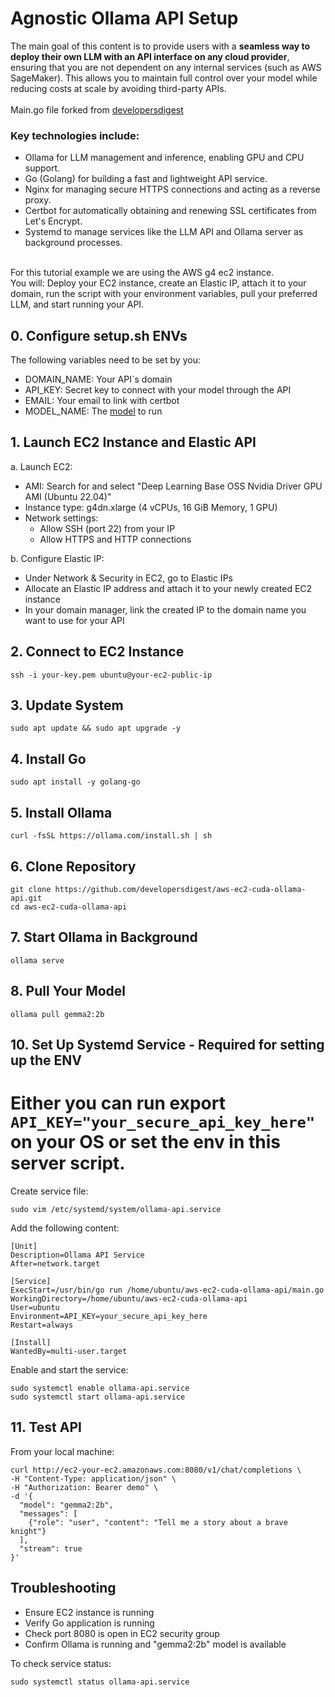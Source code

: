 # Agnostic Ollama API Setup

The main goal of this content is to provide users with a **seamless way to deploy their own LLM with an API interface on any cloud provider**, ensuring that you are not dependent on any internal services (such as AWS SageMaker). This allows you to maintain full control over your model while reducing costs at scale by avoiding third-party APIs.
</br>
</br>
Main.go file forked from [developersdigest](https://github.com/developersdigest/aws-ec2-cuda-ollama)
</br>
### Key technologies include:
- Ollama for LLM management and inference, enabling GPU and CPU support.
- Go (Golang) for building a fast and lightweight API service.
- Nginx for managing secure HTTPS connections and acting as a reverse proxy.
- Certbot for automatically obtaining and renewing SSL certificates from Let's Encrypt.
- Systemd to manage services like the LLM API and Ollama server as background processes.
</br>
For this tutorial example we are using the AWS g4 ec2 instance.
</br>
You will: Deploy your EC2 instance, create an Elastic IP, attach it to your domain, run the script with your environment variables, pull your preferred LLM, and start running your API.

## 0. Configure setup.sh ENVs

The following variables need to be set by you:
   - DOMAIN_NAME: Your API`s domain
   - API_KEY: Secret key to connect with your model through the API
   - EMAIL: Your email to link with certbot
   - MODEL_NAME: The [model](https://ollama.com/library) to run

## 1. Launch EC2 Instance and Elastic API

a. Launch EC2:
- AMI: Search for and select "Deep Learning Base OSS Nvidia Driver GPU AMI (Ubuntu 22.04)"
- Instance type: g4dn.xlarge (4 vCPUs, 16 GiB Memory, 1 GPU)
- Network settings:
   - Allow SSH (port 22) from your IP
   - Allow HTTPS and HTTP connections

b. Configure Elastic IP:
- Under Network & Security in EC2, go to Elastic IPs
- Allocate an Elastic IP address and attach it to your newly created EC2 instance
- In your domain manager, link the created IP to the domain name you want to use for your API
  
## 2. Connect to EC2 Instance

```
ssh -i your-key.pem ubuntu@your-ec2-public-ip
```

## 3. Update System

```
sudo apt update && sudo apt upgrade -y
```

## 4. Install Go

```
sudo apt install -y golang-go
```

## 5. Install Ollama

```
curl -fsSL https://ollama.com/install.sh | sh
```

## 6. Clone Repository

```
git clone https://github.com/developersdigest/aws-ec2-cuda-ollama-api.git
cd aws-ec2-cuda-ollama-api
```

## 7. Start Ollama in Background

```
ollama serve 
```

## 8. Pull Your Model

```
ollama pull gemma2:2b
```

## 10. Set Up Systemd Service - Required for setting up the ENV
# Either you can run export ```API_KEY="your_secure_api_key_here" ``` on your OS or set the env in this server script.

Create service file:
```
sudo vim /etc/systemd/system/ollama-api.service
```

Add the following content:
```
[Unit]
Description=Ollama API Service
After=network.target

[Service]
ExecStart=/usr/bin/go run /home/ubuntu/aws-ec2-cuda-ollama-api/main.go
WorkingDirectory=/home/ubuntu/aws-ec2-cuda-ollama-api
User=ubuntu
Environment=API_KEY=your_secure_api_key_here
Restart=always

[Install]
WantedBy=multi-user.target
```

Enable and start the service:
```
sudo systemctl enable ollama-api.service
sudo systemctl start ollama-api.service
```

## 11. Test API

From your local machine:
```
curl http://ec2-your-ec2.amazonaws.com:8080/v1/chat/completions \
-H "Content-Type: application/json" \
-H "Authorization: Bearer demo" \
-d '{
  "model": "gemma2:2b",
  "messages": [
    {"role": "user", "content": "Tell me a story about a brave knight"}
  ],
  "stream": true
}'
```

## Troubleshooting

- Ensure EC2 instance is running
- Verify Go application is running
- Check port 8080 is open in EC2 security group
- Confirm Ollama is running and "gemma2:2b" model is available

To check service status:
```
sudo systemctl status ollama-api.service
```
